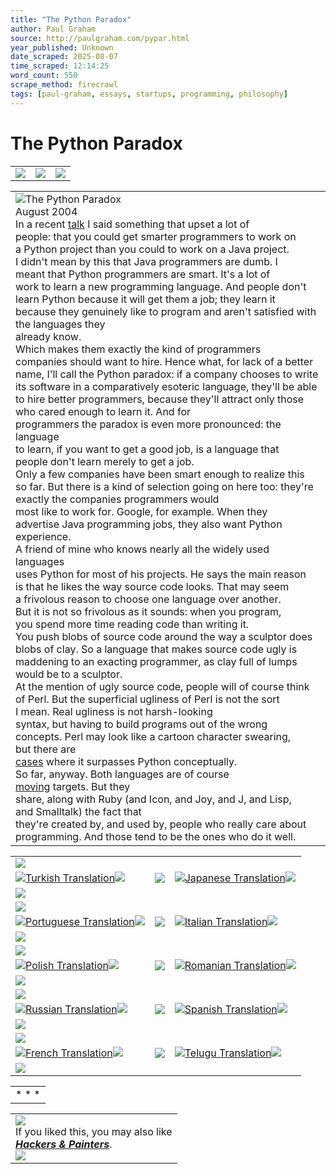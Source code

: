 ```yaml
---
title: "The Python Paradox"
author: Paul Graham
source: http://paulgraham.com/pypar.html
year_published: Unknown
date_scraped: 2025-08-07
time_scraped: 12:14:25
word_count: 550
scrape_method: firecrawl
tags: [paul-graham, essays, startups, programming, philosophy]
---
```


# The Python Paradox

|     |     |     |
| --- | --- | --- |
| ![](https://s.turbifycdn.com/aah/paulgraham/essays-5.gif) | ![](https://sep.turbifycdn.com/ca/Img/trans_1x1.gif) | [![](https://s.turbifycdn.com/aah/paulgraham/essays-6.gif)](https://paulgraham.com/index.html)

|     |
| --- |
| ![The Python Paradox](https://s.turbifycdn.com/aah/paulgraham/the-python-paradox-2.gif)<br>August 2004<br>In a recent [talk](https://paulgraham.com/gh.html) I said something that upset a lot of<br>people: that you could get smarter programmers to work on<br>a Python project than you could to work on a Java project.<br>I didn't mean by this that Java programmers are dumb. I<br>meant that Python programmers are smart. It's a lot of<br>work to learn a new programming language. And people don't<br>learn Python because it will get them a job; they learn it<br>because they genuinely like to program and aren't satisfied with the languages they<br>already know.<br>Which makes them exactly the kind of programmers<br>companies should want to hire. Hence what, for lack of a better<br>name, I'll call the Python paradox: if a company chooses to write<br>its software in a comparatively esoteric language, they'll be able <br>to hire better programmers, because they'll attract only those<br>who cared enough to learn it. And for <br>programmers the paradox is even more pronounced: the language<br>to learn, if you want to get a good job, is a language that<br>people don't learn merely to get a job.<br>Only a few companies have been smart enough to realize this <br>so far. But there is a kind of selection going on here too: they're <br>exactly the companies programmers would<br>most like to work for. Google, for example. When they <br>advertise Java programming jobs, they also want Python experience.<br>A friend of mine who knows nearly all the widely used languages<br>uses Python for most of his projects. He says the main reason<br>is that he likes the way source code looks. That may seem<br>a frivolous reason to choose one language over another.<br>But it is not so frivolous as it sounds: when you program,<br>you spend more time reading code than writing it.<br>You push blobs of source code around the way a sculptor does<br>blobs of clay. So a language that makes source code ugly is<br>maddening to an exacting programmer, as clay full of lumps<br>would be to a sculptor.<br>At the mention of ugly source code, people will of course think<br>of Perl. But the superficial ugliness of Perl is not the sort<br>I mean. Real ugliness is not harsh-looking<br>syntax, but having to build programs out of the wrong<br>concepts. Perl may look like a cartoon character swearing,<br>but there are <br>[cases](https://paulgraham.com/icad.html) where it surpasses Python conceptually.<br>So far, anyway. Both languages are of course <br>[moving](https://paulgraham.com/hundred.html) targets. But they<br>share, along with Ruby (and Icon, and Joy, and J, and Lisp,<br>and Smalltalk) the fact that<br>they're created by, and used by, people who really care about<br>programming. And those tend to be the ones who do it well. |

|     |     |     |
| --- | --- | --- |
| ![](https://sep.turbifycdn.com/ca/Img/trans_1x1.gif) |
| ![](https://s.turbifycdn.com/aah/paulgraham/how-to-get-new-ideas-5.gif)[Turkish Translation](http://www.fazlamesai.net/modules.php?file=article&name=News&sid=2330)![](https://sep.turbifycdn.com/ca/Img/trans_1x1.gif) | ![](https://sep.turbifycdn.com/ca/Img/trans_1x1.gif) | ![](https://s.turbifycdn.com/aah/paulgraham/how-to-get-new-ideas-5.gif)[Japanese Translation](http://www.shiro.dreamhost.com/scheme/trans/pypar-j.html)![](https://sep.turbifycdn.com/ca/Img/trans_1x1.gif) |
| ![](https://sep.turbifycdn.com/ca/Img/trans_1x1.gif) |
| ![](https://sep.turbifycdn.com/ca/Img/trans_1x1.gif) |
| ![](https://s.turbifycdn.com/aah/paulgraham/how-to-get-new-ideas-5.gif)[Portuguese Translation](http://www.sounerd.com.br/index.php?option=com_content&task=view&id=191&Itemid=43)![](https://sep.turbifycdn.com/ca/Img/trans_1x1.gif) | ![](https://sep.turbifycdn.com/ca/Img/trans_1x1.gif) | ![](https://s.turbifycdn.com/aah/paulgraham/how-to-get-new-ideas-5.gif)[Italian Translation](http://www.invece.org/translations/pparadox.html)![](https://sep.turbifycdn.com/ca/Img/trans_1x1.gif) |
| ![](https://sep.turbifycdn.com/ca/Img/trans_1x1.gif) |
| ![](https://sep.turbifycdn.com/ca/Img/trans_1x1.gif) |
| ![](https://s.turbifycdn.com/aah/paulgraham/how-to-get-new-ideas-5.gif)[Polish Translation](http://www.pdembinski.konin.lm.pl/python_paradox.html)![](https://sep.turbifycdn.com/ca/Img/trans_1x1.gif) | ![](https://sep.turbifycdn.com/ca/Img/trans_1x1.gif) | ![](https://s.turbifycdn.com/aah/paulgraham/how-to-get-new-ideas-5.gif)[Romanian Translation](http://ro.goobix.com/pg/pypar/)![](https://sep.turbifycdn.com/ca/Img/trans_1x1.gif) |
| ![](https://sep.turbifycdn.com/ca/Img/trans_1x1.gif) |
| ![](https://sep.turbifycdn.com/ca/Img/trans_1x1.gif) |
| ![](https://s.turbifycdn.com/aah/paulgraham/how-to-get-new-ideas-5.gif)[Russian Translation](http://m0sia.ru/graham/pythonparadox)![](https://sep.turbifycdn.com/ca/Img/trans_1x1.gif) | ![](https://sep.turbifycdn.com/ca/Img/trans_1x1.gif) | ![](https://s.turbifycdn.com/aah/paulgraham/how-to-get-new-ideas-5.gif)[Spanish Translation](http://www.fduran.com/wordpress/?p=23)![](https://sep.turbifycdn.com/ca/Img/trans_1x1.gif) |
| ![](https://sep.turbifycdn.com/ca/Img/trans_1x1.gif) |
| ![](https://sep.turbifycdn.com/ca/Img/trans_1x1.gif) |
| ![](https://s.turbifycdn.com/aah/paulgraham/how-to-get-new-ideas-5.gif)[French Translation](http://w2.syronex.com/jmr/python-paradox)![](https://sep.turbifycdn.com/ca/Img/trans_1x1.gif) | ![](https://sep.turbifycdn.com/ca/Img/trans_1x1.gif) | ![](https://s.turbifycdn.com/aah/paulgraham/how-to-get-new-ideas-5.gif)[Telugu Translation](http://www.avilpage.com/2014/12/python-paradox.html)![](https://sep.turbifycdn.com/ca/Img/trans_1x1.gif) |
| ![](https://sep.turbifycdn.com/ca/Img/trans_1x1.gif) |

|     |
| --- |
| * * *

|     |
| --- |
| ![](http://www.virtumundo.com/images/spacer.gif)<br>If you liked this, you may also like<br>[**_Hackers & Painters_**](http://www.amazon.com/gp/product/0596006624).<br>![](http://www.virtumundo.com/images/spacer.gif) | | |
